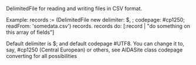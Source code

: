 DelimitedFile for reading and writing files in CSV format.

Example:
	records := (DelimitedFile new delimiter: $, ; codepage: #cp1250; readFrom: 'somedata.csv') records.
	records do: [:record | "do something on this array of fields"]

Default delimiter is $; and default codepage #UTF8. You can change it to, say,  #cp1250 (Central European) or others, see AIDASite class codepage converting for all possibilities


